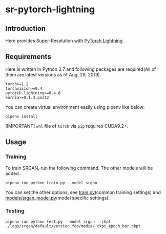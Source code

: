 # sr-pytorch-lightning
## Introduction
Here provides Super-Resolution with [PyTorch Lightning](https://github.com/williamFalcon/pytorch-lightning).

## Requirements
Here is written in Python 3.7 and following packages are required(All of them are latest versions as of Aug. 29, 2019).
```
torch>=1.2
torchvision>=0.4
pytorch-lightning>=0.4.6
kornia>=0.1.3.post2
```
You can create virtual environment easily using pipenv like below:
```
pipenv install
```

[IMPORTANT] `whl` file of `torch` via `pip` requires CUDA9.2+.


## Usage
### Training
To train SRGAN, run the following command.
The other models will be added.
```
pipenv run python train.py --model srgan
```
You can set the other options, see [train.py](train.py)(common training settings) and [models/srgan_model.py](models/srgan_model.py)(model specific settings).

### Testing
```
pipenv run python test.py --model srgan --ckpt ./logs/srgan/default/version_foo/media/_ckpt_epoch_bar.ckpt
```
